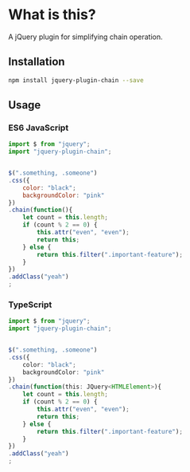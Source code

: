 # What is this?

A jQuery plugin for simplifying chain operation.

## Installation

```sh
npm install jquery-plugin-chain --save
```

## Usage

### ES6 JavaScript

```js
import $ from "jquery";
import "jquery-plugin-chain";


$(".something, .someone")
.css({
    color: "black";
    backgroundColor: "pink"
})
.chain(function(){
    let count = this.length;
    if (count % 2 == 0) {
        this.attr("even", "even");
        return this;
    } else {
        return this.filter(".important-feature");
    }
})
.addClass("yeah")
;
```

### TypeScript

```ts
import $ from "jquery";
import "jquery-plugin-chain";


$(".something, .someone")
.css({
    color: "black";
    backgroundColor: "pink"
})
.chain(function(this: JQuery<HTMLElement>){
    let count = this.length;
    if (count % 2 == 0) {
        this.attr("even", "even");
        return this;
    } else {
        return this.filter(".important-feature");
    }
})
.addClass("yeah")
;
```